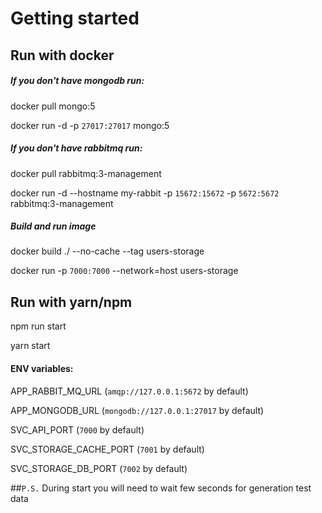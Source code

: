 # Getting started

## Run with docker
##### If you don't have mongodb run: 
docker pull mongo:5

docker run -d  -p `27017:27017` mongo:5

##### If you don't have rabbitmq run:
docker pull rabbitmq:3-management

docker run -d --hostname my-rabbit -p `15672:15672` -p `5672:5672` rabbitmq:3-management

##### Build and run image
docker build ./ --no-cache --tag users-storage

docker run  -p `7000:7000`  --network=host  users-storage

## Run with yarn/npm
npm run start

yarn start

#### ENV variables:
APP_RABBIT_MQ_URL (`amqp://127.0.0.1:5672` by default)

APP_MONGODB_URL (`mongodb://127.0.0.1:27017` by default)

SVC_API_PORT (`7000` by default)

SVC_STORAGE_CACHE_PORT (`7001` by default)

SVC_STORAGE_DB_PORT (`7002` by default)

##`P.S.` During start you will need to wait few seconds for generation test data
